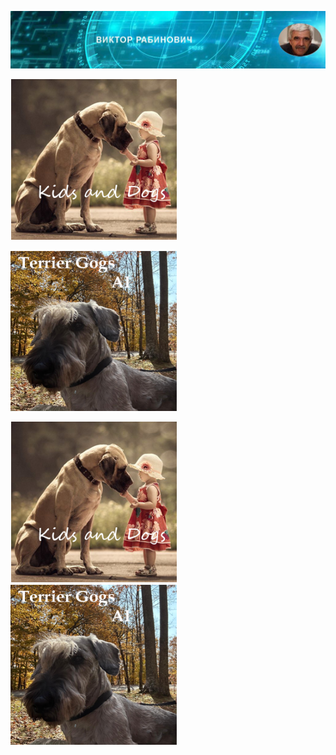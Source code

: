 ![Header Image](https://raw.githubusercontent.com/victenna/vrabinovich/main/Images/Header.png)

[![video projects](https://raw.githubusercontent.com/victenna/vrabinovich/main/Images/Dogs%20and%20kids.png)](https://youtu.be/KkCjh5AozvA)

[![video projects](https://raw.githubusercontent.com/victenna/vrabinovich/main/Images/Terrier%20dogs.png)](https://youtu.be/KkCjh5AozvA)


[![Dogs and Kids](https://raw.githubusercontent.com/victenna/vrabinovich/main/Images/Dogs%20and%20kids.png)](https://youtu.be/KkCjh5AozvA)
[![Terrier Dogs](https://raw.githubusercontent.com/victenna/vrabinovich/main/Images/Terrier%20dogs.png)](https://youtu.be/KkCjh5AozvA)





